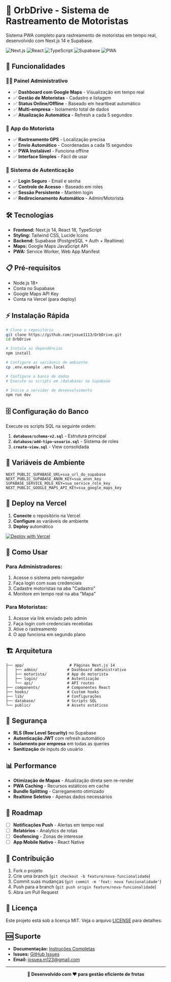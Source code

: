 # 🚗 OrbDrive - Sistema de Rastreamento de Motoristas

Sistema PWA completo para rastreamento de motoristas em tempo real, desenvolvido com Next.js 14 e Supabase.

![Next.js](https://img.shields.io/badge/Next.js-14-black)
![React](https://img.shields.io/badge/React-18-blue)
![TypeScript](https://img.shields.io/badge/TypeScript-5-blue)
![Supabase](https://img.shields.io/badge/Supabase-Database-green)
![PWA](https://img.shields.io/badge/PWA-Ready-purple)

## 🚀 Funcionalidades

### 👨‍💼 **Painel Administrativo**
- ✅ **Dashboard com Google Maps** - Visualização em tempo real
- ✅ **Gestão de Motoristas** - Cadastro e listagem
- ✅ **Status Online/Offline** - Baseado em heartbeat automático
- ✅ **Multi-empresa** - Isolamento total de dados
- ✅ **Atualização Automática** - Refresh a cada 5 segundos

### 🚛 **App do Motorista**
- ✅ **Rastreamento GPS** - Localização precisa
- ✅ **Envio Automático** - Coordenadas a cada 15 segundos
- ✅ **PWA Instalável** - Funciona offline
- ✅ **Interface Simples** - Fácil de usar

### 🔐 **Sistema de Autenticação**
- ✅ **Login Seguro** - Email e senha
- ✅ **Controle de Acesso** - Baseado em roles
- ✅ **Sessão Persistente** - Mantém login
- ✅ **Redirecionamento Automático** - Admin/Motorista

## 🛠️ Tecnologias

- **Frontend:** Next.js 14, React 18, TypeScript
- **Styling:** Tailwind CSS, Lucide Icons
- **Backend:** Supabase (PostgreSQL + Auth + Realtime)
- **Maps:** Google Maps JavaScript API
- **PWA:** Service Worker, Web App Manifest

## 📋 Pré-requisitos

- Node.js 18+
- Conta no Supabase
- Google Maps API Key
- Conta na Vercel (para deploy)

## ⚡ Instalação Rápida

```bash
# Clone o repositório
git clone https://github.com/josue1113/OrbDrive.git
cd OrbDrive

# Instale as dependências
npm install

# Configure as variáveis de ambiente
cp .env.example .env.local

# Configure o banco de dados
# Execute os scripts em /database/ no Supabase

# Inicie o servidor de desenvolvimento
npm run dev
```

## 🗄️ Configuração do Banco

Execute os scripts SQL na seguinte ordem:

1. **`database/schema-v2.sql`** - Estrutura principal
2. **`database/add-tipo-usuario.sql`** - Sistema de roles
3. **`create-view.sql`** - View consolidada

## 🔧 Variáveis de Ambiente

```env
NEXT_PUBLIC_SUPABASE_URL=sua_url_do_supabase
NEXT_PUBLIC_SUPABASE_ANON_KEY=sua_anon_key
SUPABASE_SERVICE_ROLE_KEY=sua_service_role_key
NEXT_PUBLIC_GOOGLE_MAPS_API_KEY=sua_google_maps_key
```

## 🚀 Deploy na Vercel

1. **Conecte** o repositório na Vercel
2. **Configure** as variáveis de ambiente
3. **Deploy** automático

[![Deploy with Vercel](https://vercel.com/button)](https://vercel.com/new/clone?repository-url=https://github.com/josue1113/OrbDrive)

## 📱 Como Usar

### **Para Administradores:**
1. Acesse o sistema pelo navegador
2. Faça login com suas credenciais
3. Cadastre motoristas na aba "Cadastro"
4. Monitore em tempo real na aba "Mapa"

### **Para Motoristas:**
1. Acesse via link enviado pelo admin
2. Faça login com credenciais recebidas
3. Ative o rastreamento
4. O app funciona em segundo plano

## 🏗️ Arquitetura

```
├── app/                    # Páginas Next.js 14
│   ├── admin/             # Dashboard administrativo
│   ├── motorista/         # App do motorista
│   ├── login/             # Autenticação
│   └── api/               # API routes
├── components/            # Componentes React
├── hooks/                 # Custom hooks
├── lib/                   # Configurações
├── database/              # Scripts SQL
└── public/                # Assets estáticos
```

## 🔐 Segurança

- **RLS (Row Level Security)** no Supabase
- **Autenticação JWT** com refresh automático
- **Isolamento por empresa** em todas as queries
- **Sanitização** de inputs do usuário

## 📊 Performance

- **Otimização de Mapas** - Atualização direta sem re-render
- **PWA Caching** - Recursos estáticos em cache
- **Bundle Splitting** - Carregamento otimizado
- **Realtime Seletivo** - Apenas dados necessários

## 🎯 Roadmap

- [ ] **Notificações Push** - Alertas em tempo real
- [ ] **Relatórios** - Analytics de rotas
- [ ] **Geofencing** - Zonas de interesse
- [ ] **App Mobile Nativo** - React Native

## 🤝 Contribuição

1. Fork o projeto
2. Crie uma branch (`git checkout -b feature/nova-funcionalidade`)
3. Commit suas mudanças (`git commit -m 'feat: nova funcionalidade'`)
4. Push para a branch (`git push origin feature/nova-funcionalidade`)
5. Abra um Pull Request

## 📄 Licença

Este projeto está sob a licença MIT. Veja o arquivo [LICENSE](LICENSE) para detalhes.

## 🆘 Suporte

- **Documentação:** [Instruções Completas](INSTRUCOES_COMPLETAS.md)
- **Issues:** [GitHub Issues](https://github.com/josue1113/OrbDrive/issues)
- **Email:** josuea.m123@gmail.com

---

<div align="center">
  <strong>🚗 Desenvolvido com ❤️ para gestão eficiente de frotas</strong>
</div> 